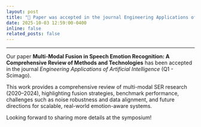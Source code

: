 ```yaml
---
layout: post
title: "📰 Paper was accepted in the journal Engineering Applications of Artificial Intelligence (Q1 - Scimago)."
date: 2025-10-03 12:59:00-0400
inline: false
related_posts: false
---
```

---
Our paper **Multi-Modal Fusion in Speech Emotion Recognition: A Comprehensive Review of Methods and Technologies** has been accepted in the journal *Engineering Applications of Artificial Intelligence* (Q1 - Scimago).

This work provides a comprehensive review of multi-modal SER research (2020–2024), highlighting fusion strategies, benchmark performance, challenges such as noise robustness and data alignment, and future directions for scalable, real-world emotion-aware systems.

Looking forward to sharing more details at the symposium!
